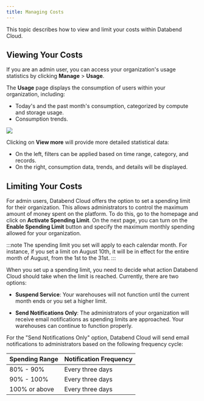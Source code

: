```yaml
---
title: Managing Costs
---
```


This topic describes how to view and limit your costs within Databend Cloud.

## Viewing Your Costs

If you are an admin user, you can access your organization's usage statistics by clicking **Manage** > **Usage**.

The **Usage** page displays the consumption of users within your organization, including:

- Today's and the past month's consumption, categorized by compute and storage usage.
- Consumption trends.

![](@site/static/img/documents/org-and-users/usage.png)

Clicking on **View more** will provide more detailed statistical data:

- On the left, filters can be applied based on time range, category, and records.
- On the right, consumption data, trends, and details will be displayed.

## Limiting Your Costs

For admin users, Databend Cloud offers the option to set a spending limit for their organization. This allows administrators to control the maximum amount of money spent on the platform. To do this, go to the homepage and click on **Activate Spending Limit**. On the next page, you can turn on the **Enable Spending Limit** button and specify the maximum monthly spending allowed for your organization.

:::note
The spending limit you set will apply to each calendar month. For instance, if you set a limit on August 10th, it will be in effect for the entire month of August, from the 1st to the 31st.
:::

When you set up a spending limit, you need to decide what action Databend Cloud should take when the limit is reached. Currently, there are two options:

- **Suspend Service**: Your warehouses will not function until the current month ends or you set a higher limit.

- **Send Notifications Only**: The administrators of your organization will receive email notifications as spending limits are approached. Your warehouses can continue to function properly.

For the "Send Notifications Only" option, Databend Cloud will send email notifications to administrators based on the following frequency cycle:

| Spending Range 	| Notification Frequency 	|
|----------------	|------------------------	|
| 80% - 90%      	| Every three days       	|
| 90% - 100%     	| Every three days       	|
| 100% or above     | Every three days       	|